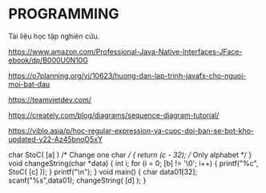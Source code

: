 # PROGRAMMING

Tài liệu học tập nghiên cứu.

https://www.amazon.com/Professional-Java-Native-Interfaces-JFace-ebook/dp/B000U0N10G

https://o7planning.org/vi/10623/huong-dan-lap-trinh-javafx-cho-nguoi-moi-bat-dau

https://teamvietdev.com/

https://creately.com/blog/diagrams/sequence-diagram-tutorial/

https://viblo.asia/p/hoc-regular-expression-va-cuoc-doi-ban-se-bot-kho-updated-v22-Az45bnoO5xY


char StoC( [a] ) /* Change one char */
{
return (c - 32); /* Only alphabet */
}
void changeString(char *data)
{
int i;
for (i = 0; [b] != '\0'; i++) {
printf("%c", StoC( [c] ));
} printf("\n");
}
void main()
{
char data01[32];
scanf("%s",data01);
changeString( [d] );
}
